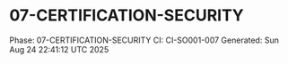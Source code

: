 # 07-CERTIFICATION-SECURITY
Phase: 07-CERTIFICATION-SECURITY
CI: CI-SO001-007
Generated: Sun Aug 24 22:41:12 UTC 2025
